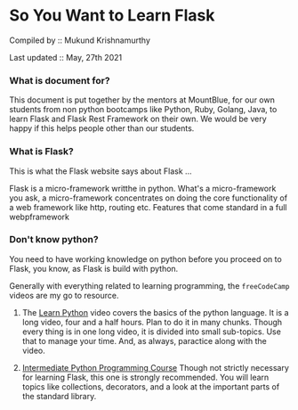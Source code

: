 # So You Want to Learn Flask

Compiled by :: Mukund Krishnamurthy

Last updated :: May, 27th 2021

### What is document for?

This document is put together by the mentors at MountBlue, for our own students from non python bootcamps like Python, Ruby, Golang, Java, to learn Flask and Flask Rest Framework on their own. We would be very happy if this helps people other than our students.

### What is Flask?

This is what the Flask website says about Flask ...

Flask is a micro-framework writthe in python. What's a micro-framework you ask, a micro-framework concentrates on doing the core functionality of a web framework like http, routing etc. Features that come standard in a full webpframework

### Don't know python?

You need to have working knowledge on python before you proceed on to Flask, you know, as Flask is build with python.

Generally with everything related to learning programming, the `freeCodeCamp` videos are my go to resource.

1. The [Learn Python](https://www.youtube.com/watch?v=rfscVS0vtbw) video covers the basics of the python language. 
   It is a long video, four and a half hours. Plan to do it in many chunks. Though every thing is in one long video, it is divided into small sub-topics. Use that to manage your time. And, as always, paractice along with the video.

2. [Intermediate Python Programming Course](https://www.youtube.com/watch?v=HGOBQPFzWKo)
   Though not strictly necessary for learning Flask, this one is strongly recommended. You will learn topics like collections, decorators, and a look at the important parts of the standard library.